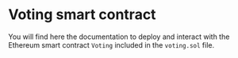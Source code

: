 # Voting smart contract

You will find here the documentation to deploy and interact with the Ethereum smart contract `Voting` included in the `voting.sol` file.



